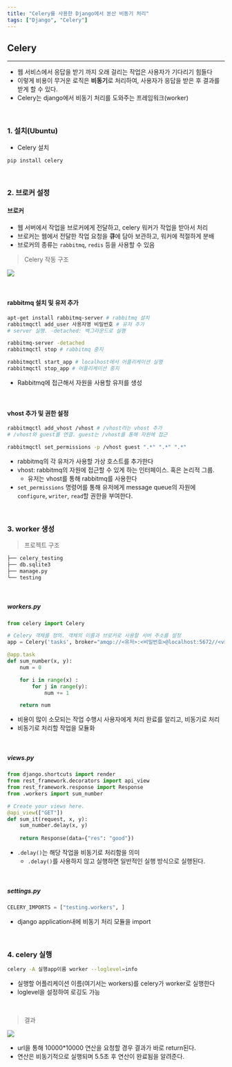 ```yaml
---
title: "Celery를 사용한 Django에서 분산 비동기 처리"
tags: ["Django", "Celery"]
---
```




## Celery

<hr>

- 웹 서비스에서 응답을 받기 까지 오래 걸리는 작업은 사용자가 기다리기 힘들다
- 이렇게 비용이 무거운 로직은 **비동기**로 처리하여, 사용자가 응답을 받은 후 결과를 받게 할 수 있다.
- Celery는 django에서 비동기 처리를 도와주는 프레임워크(worker)

<br>

### 1. 설치(Ubuntu)

- Celery 설치

```bash
pip install celery
```

<br>

### 2. 브로커 설정

#### 브로커

- 웹 서버에서 작업을 브로커에게 전달하고, celery 워커가 작업을 받아서 처리
- 브로커는 웹에서 전달한 작업 요청을 **큐**에 담아 보관하고, 워커에 적절하게 분배
- 브로커의 종류는 `rabbitmq`, `redis` 등을 사용할 수 있음



> Celery 작동 구조

![](https://user-images.githubusercontent.com/19590371/68525778-74173d80-0318-11ea-92b2-60c28d599c78.png)

<br>

#### rabbitmq 설치 및 유저 추가

```bash
apt-get install rabbitmq-server # rabbitmq 설치
rabbitmqctl add_user 사용자명 비밀번호 # 유저 추가
# server 실행. -detached: 백그라운드로 실행

rabbitmq-server -detached 
rabbitmqctl stop # rabbitmq 중지

rabbitmqctl start_app # localhost에서 어플리케이션 실행
rabbitmqctl stop_app # 어플리케이션 중지
```

- Rabbitmq에 접근해서 자원을 사용할 유저를 생성

<br>

#### vhost 추가 및 권한 설정

```bash
rabbitmqctl add_vhost /vhost # /vhost라는 vhost 추가
# /vhost와 guest를 연결. guest는 /vhost를 통해 자원에 접근

rabbitmqctl set_permissions -p /vhost guest ".*" ".*" ".*"
```

- rabbitmq의 각 유저가 사용할 가상 호스트를 추가한다
- vhost: rabbitmq의 자원에 접근할 수 있게 하는 인터페이스. 혹은 논리적 그룹.
  - 유저는 vhost를 통해 rabbitmq를 사용한다
- `set_permissions` 명령어를 통해 유저에게 message queue의 자원에 `configure`, `writer`, `read`할 권한을 부여한다.

<br>

### 3. worker 생성

> 프로젝트 구조

```bash
├── celery_testing
├── db.sqlite3
├── manage.py
└── testing
```

<br>

##### workers.py

```python
from celery import Celery

# Celery 객체를 정의. 객체의 이름과 브로커로 사용할 서버 주소를 설정
app = Celery('tasks', broker="amqp://<유저>:<비밀번호>@localhost:5672//<vhost이름>")

@app.task
def sum_number(x, y):
    num = 0

    for i in range(x) :
        for j in range(y):
            num += 1

    return num
```

- 비용이 많이 소모되는 작업 수행시 사용자에게 처리 완료를 알리고, 비동기로 처리
- 비동기로 처리할 작업을 모듈화 

<br>

##### views.py

```python
from django.shortcuts import render
from rest_framework.decorators import api_view
from rest_framework.response import Response
from .workers import sum_number

# Create your views here.
@api_view(["GET"])
def sum_it(request, x, y):
    sum_number.delay(x, y)
        
    return Response(data={"res": "good"})
```

- `.delay()`는 해당 작업을 비동기로 처리함을 의미
  - `.delay()`를 사용하지 않고 실행하면 일반적인 실행 방식으로 실행된다.

<br>

##### settings.py

```python
CELERY_IMPORTS = ["testing.workers", ]
```

- django application내에 비동기 처리 모듈을 import

<br>

### 4. celery 실행

```bash
celery -A 실행app이름 worker --loglevel=info
```

- 실행할 어플리케이션 이름(여기서는 workers)를 celery가 worker로 실행한다
- loglevel을 설정하여 로깅도 가능

<br>

> 결과

![](https://user-images.githubusercontent.com/19590371/68920421-84b43180-07b8-11ea-908a-56281de51983.png)

- url을 통해 10000*10000 연산을 요청할 경우 결과가 바로 return된다.
- 연산은 비동기적으로 실행되며 5.5초 후 연산이 완료됨을 알려준다.

